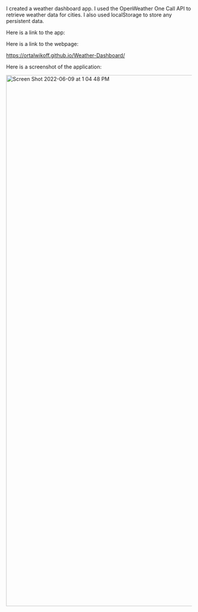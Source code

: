  I created a weather dashboard app. I used the OpenWeather One Call API to retrieve weather data for cities. I also used localStorage to store any persistent data.

 Here is a link to the app:


 Here is a link to the webpage:
 
  https://ortalwikoff.github.io/Weather-Dashboard/


Here is a screenshot of the application:

<img width="1440" alt="Screen Shot 2022-06-09 at 1 04 48 PM" src="https://user-images.githubusercontent.com/100814403/172907135-2c27ccdf-5f8b-49ea-8473-aeb79e6874bc.png">
